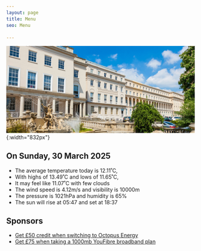 ```yaml
---
layout: page
title: Menu
seo: Menu

---
```


![Logo](/images/logo.jpg){:width="832px"}

<!-- weather_marker starts -->
## On Sunday, 30 March 2025

- The average temperature today is 12.11˚C,
- With highs of 13.49˚C and lows of 11.65˚C,
- It may feel like 11.07˚C with few clouds
- The wind speed is 4.12m/s and visibility is 10000m
- The pressure is 1021hPa and humidity is 65%
- The sun will rise at 05:47 and set at 18:37

<!-- weather_marker ends -->

## Sponsors

- [Get £50 credit when switching to Octopus Energy](https://bit.ly/3oD1nnS)
- [Get £75 when taking a 1000mb YouFibre broadband plan](https://aklam.io/91zWhU?)



